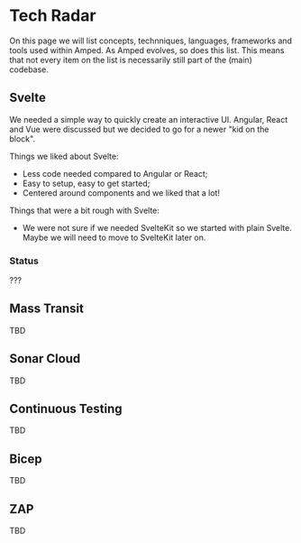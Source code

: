 # Tech Radar

On this page we will list concepts, technniques, languages, frameworks and tools used within Amped. As Amped evolves, so does this list. This means that not every item on the list is necessarily still part of the (main) codebase. 

## Svelte

We needed a simple way to quickly create an interactive UI. Angular, React and Vue were discussed but we decided to go for a newer "kid on the block". 

Things we liked about Svelte:

- Less code needed compared to Angular or React;
- Easy to setup, easy to get started;
- Centered around components and we liked that a lot!

Things that were a bit rough with Svelte:

- We were not sure if we needed SvelteKit so we started with plain Svelte. Maybe we will need to move to SvelteKit later on.

### Status
???

## Mass Transit

TBD

## Sonar Cloud

TBD

## Continuous Testing

TBD

## Bicep

TBD

## ZAP

TBD
